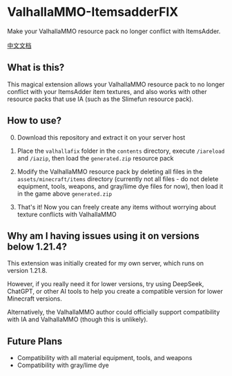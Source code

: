 # ValhallaMMO-ItemsadderFIX
Make your ValhallaMMO resource pack no longer conflict with ItemsAdder.

[中文文档](README_zhcn.md)

## What is this?
This magical extension allows your ValhallaMMO resource pack to no longer conflict with your ItemsAdder item textures, and also works with other resource packs that use IA (such as the Slimefun resource pack).

## How to use?
0. Download this repository and extract it on your server host

1. Place the `valhallafix` folder in the `contents` directory, execute `/iareload` and `/iazip`, then load the `generated.zip` resource pack

2. Modify the ValhallaMMO resource pack by deleting all files in the `assets/minecraft/items` directory (currently not all files - do not delete equipment, tools, weapons, and gray/lime dye files for now), then load it in the game above `generated.zip`

3. That's it! Now you can freely create any items without worrying about texture conflicts with ValhallaMMO

## Why am I having issues using it on versions below 1.21.4?
This extension was initially created for my own server, which runs on version 1.21.8.

However, if you really need it for lower versions, try using DeepSeek, ChatGPT, or other AI tools to help you create a compatible version for lower Minecraft versions.

Alternatively, the ValhallaMMO author could officially support compatibility with IA and ValhallaMMO (though this is unlikely).

## Future Plans
- Compatibility with all material equipment, tools, and weapons
- Compatibility with gray/lime dye
